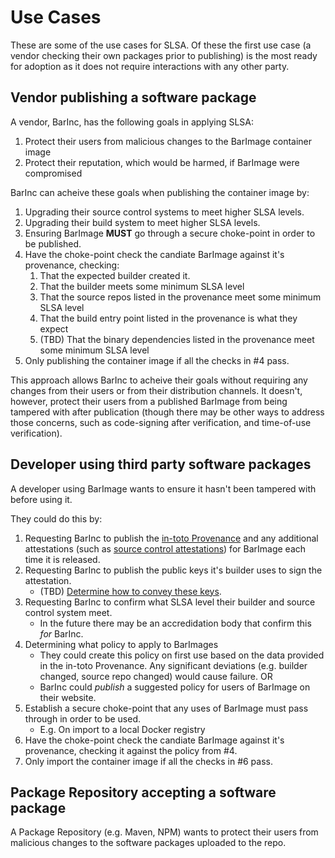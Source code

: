 # Use Cases

These are some of the use cases for SLSA.  Of these the first use case (a vendor checking their
own packages prior to publishing) is the most ready for adoption as it does not require
interactions with any other party.


## Vendor publishing a software package

A vendor, BarInc, has the following goals in applying SLSA:

1.  Protect their users from malicious changes to the BarImage container image
2.  Protect their reputation, which would be harmed, if BarImage were compromised

BarInc can acheive these goals when publishing the container image by:

1.  Upgrading their source control systems to meet higher SLSA levels.
2.  Upgrading their build system to meet higher SLSA levels.
3.  Ensuring BarImage **MUST** go through a secure choke-point in order to be published.
4.  Have the choke-point check the candiate BarImage against it's provenance, checking:
    1.  That the expected builder created it.
    2.  That the builder meets some minimum SLSA level
    3.  That the source repos listed in the provenance meet some minimum SLSA level
    4.  That the build entry point listed in the provenance is what they expect
    5.  (TBD) That the binary dependencies listed in the provenance meet some minimum SLSA level
5.  Only publishing the container image if all the checks in #4 pass.

This approach allows BarInc to acheive their goals without requiring any changes from their users
or from their distribution channels.  It doesn't, however, protect their users from a published
BarImage from being tampered with after publication (though there may be other ways to address
those concerns, such as code-signing after verification, and time-of-use verification).

## Developer using third party software packages

A developer using BarImage wants to ensure it hasn't been tampered with before using it.

They could do this by:

1.  Requesting BarInc to publish the 
    [in-toto Provenance](https://github.com/in-toto/attestation/blob/main/spec/predicates/provenance.md)
    and any additional attestations (such as
    [source control attestations](https://github.com/in-toto/attestation/issues/47)) for BarImage
    each time it is released.
2.  Requesting BarInc to publish the public keys it's builder uses to sign the attestation.
    * (TBD) [Determine how to convey these keys](https://github.com/slsa-framework/slsa/issues/101).
4.  Requesting BarInc to confirm what SLSA level their builder and source control system meet.
    * In the future there may be an accredidation body that confirm this _for_ BarInc.
5.  Determining what policy to apply to BarImages
    * They could create this policy on first use based on the data provided in the in-toto Provenance.
      Any significant deviations (e.g. builder changed, source repo changed) would cause failure. OR
    * BarInc could _publish_ a suggested policy for users of BarImage on their website.
5.  Establish a secure choke-point that any uses of BarImage must pass through in order to be used.
    *  E.g. On import to a local Docker registry
6.  Have the choke-point check the candiate BarImage against it's provenance, checking it against the
    policy from #4.
7.  Only import the container image if all the checks in #6 pass.

## Package Repository accepting a software package

A Package Repository (e.g. Maven, NPM) wants to protect their users from malicious changes to the
software packages uploaded to the repo.
